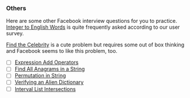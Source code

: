 ### Others
Here are some other Facebook interview questions for you to practice. [Integer to English Words]() is quite frequently asked according to our user survey.

[Find the Celebrity]() is a cute problem but requires some out of box thinking and Facebook seems to like this problem, too.

- [ ] [Expression Add Operators]()
- [ ] [Find All Anagrams in a String](./../../arrays/string/sliding_window/find_all_anagrams_in_a_string.md)
- [ ] [Permutation in String]()
- [ ] [Verifying an Alien Dictionary](./../../arrays/verifying_an_alien_dictionary.md)
- [ ] [Interval List Intersections]()